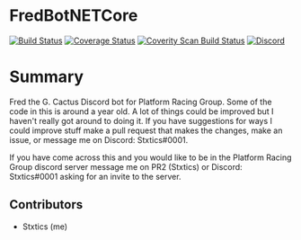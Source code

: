 # FredBotNETCore
[![Build Status](https://travis-ci.org/Stxtics/FredBotNETCore.svg?branch=master)](https://travis-ci.org/Stxtics/FredBotNETCore)
[![Coverage Status](https://coveralls.io/repos/github/Stxtics/FredBotNETCore/badge.svg?branch=master)](https://coveralls.io/github/Stxtics/FredBotNETCore?branch=master)
[![Coverity Scan Build Status](https://scan.coverity.com/projects/15878/badge.svg)](https://scan.coverity.com/projects/15878)
[![Discord](https://discordapp.com/api/guilds/528679522707701760/widget.png)](https://discord.gg/kcWBBBj)
# Summary
Fred the G. Cactus Discord bot for Platform Racing Group. Some of the code in this is around a year old. A lot of things could be improved but I haven't really got around to doing it.
If you have suggestions for ways I could improve stuff make a pull request that makes the changes, make an issue, or message me on Discord: Stxtics#0001.

If you have come across this and you would like to be in the Platform Racing Group discord server message me on PR2 (Stxtics) or Discord: Stxtics#0001 asking for an invite to the server.

## Contributors
- Stxtics (me)

